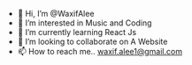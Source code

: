 - 👋 Hi, I’m @WaxifAlee
- 👀 I’m interested in Music and Coding
- 🌱 I’m currently learning React Js
- 💞️ I’m looking to collaborate on A Website
- 📫 How to reach me.. waxif.alee1@gmail.com

<!---
WaxifAlee/WaxifAlee is a ✨ special ✨ repository because its `README.md` (this file) appears on your GitHub profile.
You can click the Preview link to take a look at your changes.
--->
